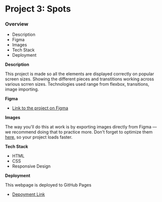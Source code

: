 # Project 3: Spots

### Overview

- Description
- Figma
- Images
- Tech Stack
- Deployment

**Description**

This project is made so all the elements are displayed correctly on popular screen sizes. Showing the different pieces and transtitions working across various scrren sizes. Technologies used range from flexbox, transitions, image importing.

**Figma**

- [Link to the project on Figma](https://www.figma.com/file/BBNm2bC3lj8QQMHlnqRsga/Sprint-3-Project-%E2%80%94-Spots?type=design&node-id=2%3A60&mode=design&t=afgNFybdorZO6cQo-1)

**Images**

The way you'll do this at work is by exporting images directly from Figma — we recommend doing that to practice more. Don't forget to optimize them [here](https://tinypng.com/), so your project loads faster.

**Tech Stack**

- HTML
- CSS
- Responsive Design

**Deployment**

This webpage is deployed to GitHub Pages

- [Depoyment Link](https://jayali845.github.io/se_project_spots/)
